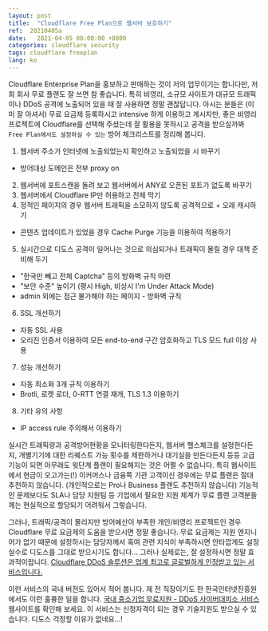 ```yaml
---
layout: post
title:  "Cloudflare Free Plan으로 웹서버 보호하기"
ref:  20210405a
date:   2021-04-05 00:00:00 +0800
categories: cloudflare security
tags: cloudflare freeplan
lang: ko
---
```


Cloudflare Enterprise Plan을 홍보하고 판매하는 것이 저의 업무이기는 합니다만, 저희 회사 무료 플랜도 잘 쓰면 참 좋습니다. 특히 비영리, 소규모 사이트가 대규모 트래픽이나 DDoS 공격에 노출되어 있을 때 잘 사용하면 정말 괜찮답니다. 아시는 분들은 (이미 잘 아셔서) 무료 요금제 등록하시고 intensive 하게 이용하고 계시지만, 좋은 비영리 프로젝트에 Cloudflare를 선택해 주셨는데 잘 활용을 못하시고 공격을 받으실까봐 `Free Plan에서도 설정하실 수 있는` 방어 체크리스트를 정리해 봅니다.

1. 웹서버 주소가 인터넷에 노출되었는지 확인하고 노출되었을 시 바꾸기
 - 방어대상 도메인은 전부 proxy on
2. 웹서버에 포트스캔을 돌려 보고 웹서버에서 ANY로 오픈된 포트가 없도록 바꾸기
3. 웹서버에서 Cloudflare IP만 허용하고 전체 막기
4. 정적인 페이지의 경우 웹서버 트래픽을 소모하지 않도록 공격적으로 + 오래 캐시하기
 - 콘텐츠 업데이트가 있었을 경우 Cache Purge 기능을 이용하여 적용하기
5. 실시간으로 디도스 공격이 일어나는 것으로 의심되거나 트래픽이 몰릴 경우 대책 준비해 두기
 - "한국만 빼고 전체 Captcha" 등의 방화벽 규칙 마련
 - "보안 수준" 높이기 (평시 High, 비상시 I'm Under Attack Mode)
 - admin 외에는 접근 불가해야 하는 페이지 - 방화벽 규칙
6. SSL 개선하기
 - 자동 SSL 사용
 - 오리진 인증서 이용하여 모든 end-to-end 구간 암호화하고 TLS 모드 full 이상 사용
7. 성능 개선하기
 - 자동 최소화 3개 규칙 이용하기
 - Brotli, 로켓 로더, 0-RTT 연결 재개, TLS 1.3 이용하기
8. 기타 유의 사항
 - IP access rule 주의해서 이용하기

실시간 트래픽량과 공격방어현황을 모니터링한다든지, 웹서버 헬스체크를 설정한다든지, 개별기기에 대한 리퀘스트 가능 횟수를 제한하거나 대기실을 만든다든지 등등 고급 기능이 되면 아무래도 윗단계 플랜이 필요해지는 것은 어쩔 수 없습니다. 특히 웹사이트에서 현금이 오고가는(!) 이커머스나 금융쪽 기관 고객이신 경우에는 무료 플랜은 절대 추천하지 않습니다. (개인적으로는 Pro나 Business 플랜도 추천하지 않습니다) 기능적인 문제보다도 SLA나 담당 지원팀 등 기업에서 필요한 지원 체계가 무료 플랜 고객분들께는 현실적으로 할당되기 어려워서 그렇습니다.

그러나, 트래픽/공격이 몰리지만 방어예산이 부족한 개인/비영리 프로젝트인 경우 Cloudflare 무료 요금제의 도움을 받으시면 정말 좋습니다. 무료 요금제는 지원 엔지니어가 없기 때문에 설정하시는 담당자께서 혹여 관련 지식이 부족하시면 안타깝게도 설정 실수로 디도스를 그대로 받으시기도 합니다... 그러나 실제로는, 잘 설정하시면 정말 효과적이랍니다. [Cloudflare DDoS 솔루션은 업계 최고로 글로벌하게 인정받고 있는 서비스입니다.](https://www.cloudflare.com/forrester-wave-ddos-mitigation-2021/)

이런 서비스의 국내 버전도 있어서 적어 봅니다. 제 전 직장이기도 한 한국인터넷진흥원에서도 이런 훌륭한 일을 합니다. [국내 중소기업 무료지원 - DDoS 사이버대피소 서비스](https://www.krcert.or.kr/webprotect/cyberShelters/cyberShelters.do) 웹사이트를 확인해 보세요. 이 서비스는 신청자격이 되는 경우 기술지원도 받으실 수 있습니다. 디도스 걱정할 이유가 없네요...!